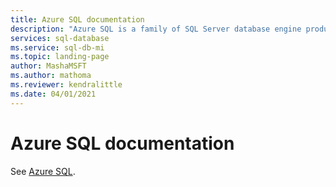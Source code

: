```yaml
---
title: Azure SQL documentation
description: "Azure SQL is a family of SQL Server database engine products in the cloud, from a fully managed database in Azure SQL Database, a fully managed instance in Azure SQL Managed Instance, or SQL Server installed to virtual machine in Azure."
services: sql-database
ms.service: sql-db-mi
ms.topic: landing-page
author: MashaMSFT
ms.author: mathoma
ms.reviewer: kendralittle
ms.date: 04/01/2021
---
```


# Azure SQL documentation

See [Azure SQL](/azure/azure-sql/index).